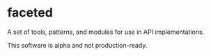 faceted
=======

A set of tools, patterns, and modules for use in API implementations.

This software is alpha and not production-ready.
